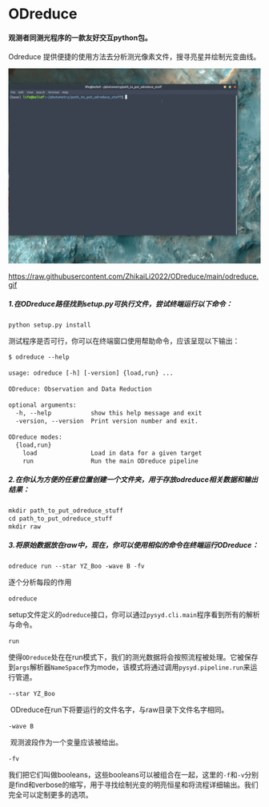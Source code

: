 # ODreduce

#### 观测者同测光程序的一款友好交互python包。

Odreduce 提供便捷的使用方法去分析测光像素文件，搜寻亮星并绘制光变曲线。

![gitfile](https://raw.githubusercontent.com/ZhikaiLi2022/ODreduce/main/odreduce.gif)

https://raw.githubusercontent.com/ZhikaiLi2022/ODreduce/main/odreduce.gif
##### **1**.在ODreduce路径找到setup.py可执行文件，尝试终端运行以下命令：

```
python setup.py install
```

测试程序是否可行，你可以在终端窗口使用帮助命令，应该呈现以下输出：

```
$ odreduce --help

usage: odreduce [-h] [-version] {load,run} ...

ODreduce: Observation and Data Reduction

optional arguments:
  -h, --help           show this help message and exit
  -version, --version  Print version number and exit.

ODreduce modes:
  {load,run}
    load               Load in data for a given target
    run                Run the main ODreduce pipeline
```

##### **2**.在你认为方便的任意位置创建一个文件夹，用于存放odreduce相关数据和输出结果：

```
mkdir path_to_put_odreduce_stuff
cd path_to_put_odreduce_stuff
mkdir raw
```

##### **3**.将原始数据放在raw中，现在，你可以使用相似的命令在终端运行ODreduce：

```
odreduce run --star YZ_Boo -wave B -fv
```

逐个分析每段的作用

`odreduce`

​          setup文件定义的`odreduce`接口，你可以通过`pysyd.cli.main`程序看到所有的解析与命令。

`run`

​          使得`ODreduce`处在在run模式下，我们的测光数据将会按照流程被处理。它被保存到`args`解析器`NameSpace`作为mode，该模式将通过调用`pysyd.pipeline.run`来运行管道。 

`--star YZ_Boo`

​          ODreduce在run下将要运行的文件名字，与raw目录下文件名字相同。

`-wave B`

​            观测波段作为一个变量应该被给出。

`-fv`

​            我们把它们叫做booleans，这些booleans可以被组合在一起，这里的`-f`和`-v`分别是find和verbose的缩写，用于寻找绘制光变的明亮恒星和将流程详细输出。我们完全可以定制更多的选项。



​           

